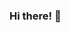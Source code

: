 ### Hi there! 👋

<!--
**yeejord/yeejord** is a ✨ _special_ ✨ repository because its `README.md` (this file) appears on your GitHub profile.

- 😄 Pronouns: she/her